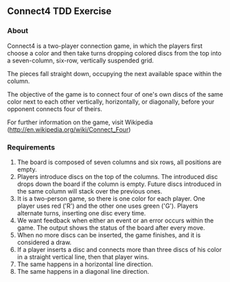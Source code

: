 ## Connect4 TDD Exercise

### About
Connect4 is a two-player connection game, in which the players first
choose a color and then take turns dropping colored discs from the top
into a seven-column, six-row, vertically suspended grid.  

The pieces fall straight down, occupying the next available space within the column.  

The objective of the game is to connect four of one's own discs of the same
color next to each other vertically, horizontally, or diagonally, before your
opponent connects four of theirs.  

For further information on the game, visit Wikipedia
(http://en.wikipedia.org/wiki/Connect_Four)

### Requirements
1. The board is composed of seven columns and six rows, all positions
   are empty.
2. Players introduce discs on the top of the columns. The introduced disc drops
   down the board if the column is empty. Future discs introduced in the same
   column will stack over the previous ones.
3. It is a two-person game, so there is one color for each player. One player uses
   red ('R') and the other one uses green ('G'). Players alternate turns, inserting
   one disc every time.
4. We want feedback when either an event or an error occurs within the game.
   The output shows the status of the board after every move.
5. When no more discs can be inserted, the game finishes, and it is considered
   a draw.
6. If a player inserts a disc and connects more than three discs of his color in a
   straight vertical line, then that player wins.
7. The same happens in a horizontal line direction.
8. The same happens in a diagonal line direction. 

